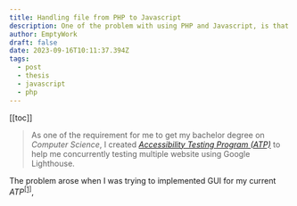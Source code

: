 ```yaml
---
title: Handling file from PHP to Javascript
description: One of the problem with using PHP and Javascript, is that handling file(s) by both of the language(s) at the same time.
author: EmptyWork
draft: false
date: 2023-09-16T10:11:37.394Z
tags:
  - post
  - thesis
  - javascript
  - php
---
```


[[toc]]

> As one of the requirement for me to get my bachelor degree on _Computer Science_, I created [_Accessibility Testing Program (ATP)_](https://github.com/EmptyWork/lighthouse-accessibility-thesis) to help me concurrently testing multiple website using Google Lighthouse.

The problem arose when I was trying to implemented GUI for my current _ATP_<sup>[[1]](#definition)</sup>,

<!-- > [_Accessibility Testing Program (ATP)_](https://github.com/EmptyWork/lighthouse-accessibility-thesis) is a program that made by me as part of my Thesis for my _Computer Science_ bachelor degree. -->
